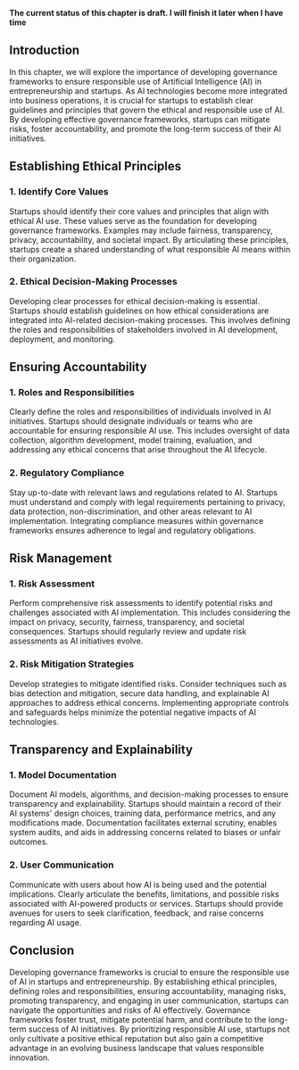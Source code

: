 **The current status of this chapter is draft. I will finish it later when I have time**

Introduction
------------

In this chapter, we will explore the importance of developing governance frameworks to ensure responsible use of Artificial Intelligence (AI) in entrepreneurship and startups. As AI technologies become more integrated into business operations, it is crucial for startups to establish clear guidelines and principles that govern the ethical and responsible use of AI. By developing effective governance frameworks, startups can mitigate risks, foster accountability, and promote the long-term success of their AI initiatives.

Establishing Ethical Principles
-------------------------------

### 1. Identify Core Values

Startups should identify their core values and principles that align with ethical AI use. These values serve as the foundation for developing governance frameworks. Examples may include fairness, transparency, privacy, accountability, and societal impact. By articulating these principles, startups create a shared understanding of what responsible AI means within their organization.

### 2. Ethical Decision-Making Processes

Developing clear processes for ethical decision-making is essential. Startups should establish guidelines on how ethical considerations are integrated into AI-related decision-making processes. This involves defining the roles and responsibilities of stakeholders involved in AI development, deployment, and monitoring.

Ensuring Accountability
-----------------------

### 1. Roles and Responsibilities

Clearly define the roles and responsibilities of individuals involved in AI initiatives. Startups should designate individuals or teams who are accountable for ensuring responsible AI use. This includes oversight of data collection, algorithm development, model training, evaluation, and addressing any ethical concerns that arise throughout the AI lifecycle.

### 2. Regulatory Compliance

Stay up-to-date with relevant laws and regulations related to AI. Startups must understand and comply with legal requirements pertaining to privacy, data protection, non-discrimination, and other areas relevant to AI implementation. Integrating compliance measures within governance frameworks ensures adherence to legal and regulatory obligations.

Risk Management
---------------

### 1. Risk Assessment

Perform comprehensive risk assessments to identify potential risks and challenges associated with AI implementation. This includes considering the impact on privacy, security, fairness, transparency, and societal consequences. Startups should regularly review and update risk assessments as AI initiatives evolve.

### 2. Risk Mitigation Strategies

Develop strategies to mitigate identified risks. Consider techniques such as bias detection and mitigation, secure data handling, and explainable AI approaches to address ethical concerns. Implementing appropriate controls and safeguards helps minimize the potential negative impacts of AI technologies.

Transparency and Explainability
-------------------------------

### 1. Model Documentation

Document AI models, algorithms, and decision-making processes to ensure transparency and explainability. Startups should maintain a record of their AI systems' design choices, training data, performance metrics, and any modifications made. Documentation facilitates external scrutiny, enables system audits, and aids in addressing concerns related to biases or unfair outcomes.

### 2. User Communication

Communicate with users about how AI is being used and the potential implications. Clearly articulate the benefits, limitations, and possible risks associated with AI-powered products or services. Startups should provide avenues for users to seek clarification, feedback, and raise concerns regarding AI usage.

Conclusion
----------

Developing governance frameworks is crucial to ensure the responsible use of AI in startups and entrepreneurship. By establishing ethical principles, defining roles and responsibilities, ensuring accountability, managing risks, promoting transparency, and engaging in user communication, startups can navigate the opportunities and risks of AI effectively. Governance frameworks foster trust, mitigate potential harm, and contribute to the long-term success of AI initiatives. By prioritizing responsible AI use, startups not only cultivate a positive ethical reputation but also gain a competitive advantage in an evolving business landscape that values responsible innovation.
